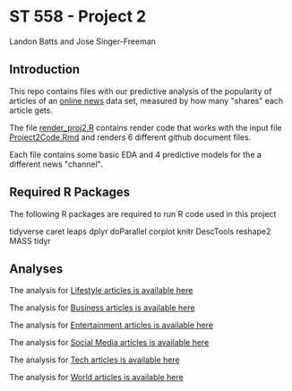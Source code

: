 ST 558 - Project 2
================
Landon Batts  and Jose Singer-Freeman


## Introduction

This repo contains files with our predictive analysis of the popularity of articles of an [online news](https://archive.ics.uci.edu/ml/datasets/Online+News+Popularity) data set, measured by how many "shares" each article gets.


The file [render_proj2.R](render_proj2.R) contains render code that works with the input file [Project2Code.Rmd](Project2Code.Rmd) and renders 6 different github document files. 


Each file contains some basic EDA and 4 predictive models for the a different news "channel".  

## Required R Packages

The following R packages are required to run R code used in this
project 

tidyverse
caret 
leaps
dplyr
doParallel
corplot
knitr
DescTools
reshape2
MASS
tidyr

## Analyses 

The analysis for [Lifestyle articles is available here](data_channel_is_lifestyle.md)  

The analysis for [Business articles is available here](data_channel_is_bus.md)  

The analysis for [Entertainment articles is available here](data_channel_is_entertainment.md)   
  
The analysis for [Social Media articles is available here](data_channel_is_socmed.md)  

The analysis for [Tech articles is available here](data_channel_is_tech.md)  

The analysis for [World articles is available here](data_channel_is_world.md)  

